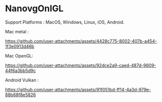 # NanovgOnIGL

Support Platforms : MacOS, Windows, Linux, iOS, Android.

Mac metal :

https://github.com/user-attachments/assets/4428c775-8002-407b-a454-1f3e0913d46b

Mac OpenGL:

https://github.com/user-attachments/assets/92dce2a9-caed-487d-9609-44f6a3bb5d9c

Android Vulkan  : 

https://github.com/user-attachments/assets/91f051bd-ff14-4a3d-979e-88b68f8e5826
